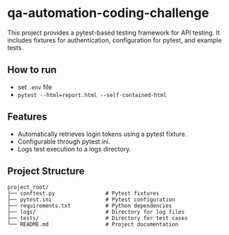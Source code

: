 # qa-automation-coding-challenge

This project provides a pytest-based testing framework for API testing. 
It includes fixtures for authentication, configuration for pytest, and example tests.


## How to run
- set `.env` file 
- `pytest --html=report.html --self-contained-html`


## Features
- Automatically retrieves login tokens using a pytest fixture.
- Configurable through pytest.ini.
- Logs test execution to a logs directory.

## Project Structure
```plaintext
project_root/
├── conftest.py                # Pytest fixtures
├── pytest.ini                 # Pytest configuration
├── requirements.txt           # Python dependencies
├── logs/                      # Directory for log files
├── tests/                     # Directory for test cases
└── README.md                  # Project documentation
